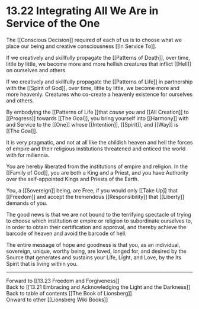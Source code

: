 # 13.22 Integrating All We Are in Service of the One

The [[Conscious Decision]] required of each of us is to choose what we place our being and creative consciousness [[In Service To]].

If we creatively and skillfully propagate the [[Patterns of Death]], over time, little by little, we become more and more hellish creatures that inflict [[Hell]] on ourselves and others.

If we creatively and skillfully propagate the [[Patterns of Life]] in partnership with the [[Spirit of God]], over time, little by little, we become more and more heavenly. Creatures who co-create a heavenly existence for ourselves and others.

By embodying the [[Patterns of Life ]]that *cause* you and [[All Creation]] to [[Progress]] towards [[The Goal]], you bring yourself into [[Harmony]] with and Service to the [[One]] whose [[Intention]], [[Spirit]], and [[Way]] is [[The Goal]]. 

It is very pragmatic, and not at all like the childish heaven and hell the forces of empire and their religious institutions threatened and enticed the world with for millennia.

You are hereby liberated from the institutions of empire and religion. In the [[Family of God]], you are both a King and a Priest, and you have Authority over the self-appointed Kings and Priests of the Earth. 

You, a [[Sovereign]] being, are Free, if you would only [[Take Up]] that [[Freedom]] and accept the tremendous [[Responsibility]] that [[Liberty]] demands of you.

The good news is that we are not bound to the terrifying spectacle of trying to choose which institution or empire or religion to subordinate ourselves to, in order to obtain their certification and approval, and thereby achieve the barcode of heaven and avoid the barcode of hell.

The entire message of hope and goodness is that you, as an individual, sovereign, unique, worthy being, are loved, longed for, and desired by the Source that generates and sustains your Life, Light, and Love, by the Its Spirit that is living within you.

___

Forward to [[13.23 Freedom and Forgiveness]]  
Back to [[13.21 Embracing and Acknowledging the Light and the Darkness]]  
Back to table of contents [[The Book of Lionsberg]]  
Onward to other [[Lionsberg Wiki Books]]  
